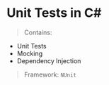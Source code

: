 # Unit Tests in C#



> Contains:
- Unit Tests
- Mocking 
- Dependency Injection






> Framework: `NUnit`
